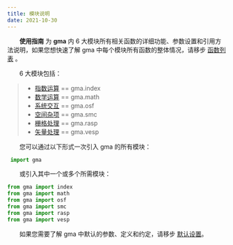 ```yaml
---
title: 模块说明
date: 2021-10-30
---
```


**&emsp;&emsp;使用指南** 为 **gma** 内 6 大模块所有相关函数的详细功能、参数设置和引用方法说明，如果您想快速了解 gma 中每个模块所有函数的整体情况，请移步 [函数列表](/Functions/Function.html) 。

&emsp;&emsp;6 大模块包括：

>+ [指数运算](indexc.html) == gma.index
>+ [数学运算](math.html) == gma.math
>+ [系统交互](osf.html) == gma.osf
>+ [空间杂项](smc.html) == gma.smc
>+ [栅格处理](rasp.html) == gma.rasp
>+ [矢量处理](vesp.html) == gma.vesp

&emsp;&emsp;您可以通过以下形式一次引入 gma 的所有模块：

```python
 import gma
```
&emsp;&emsp;或引入其中一个或多个所需模块：

```python
from gma import index
from gma import math
from gma import osf
from gma import smc
from gma import rasp
from gma import vesp
```

&emsp;&emsp;如果您需要了解 gma 中默认的参数、定义和约定，请移步 [默认设置](/Functions/Default.html)。